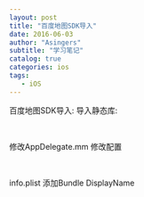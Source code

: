 ```yaml
---
layout: post
title: "百度地图SDK导入"
date: 2016-06-03
author: "Asingers"
subtitle: "学习笔记"
catalog: true
categories: ios
tags:
   - iOS
---
```


百度地图SDK导入:
导入静态库:  
<img src="http://7xqmgj.com1.z0.glb.clouddn.com/baidumap1.png" alt="" class="shadow"/>  
 
<img src="http://7xqmgj.com1.z0.glb.clouddn.com/QQ20160603-2.png" alt="" class="shadow"/>
 
 
<img src="http://7xqmgj.com1.z0.glb.clouddn.com/QQ20160603-1.png" alt="" class="shadow"/>

修改AppDelegate.mm
修改配置  
<img src="http://7xqmgj.com1.z0.glb.clouddn.com/baidumap3.png" alt="" class="shadow"/>  

<img src="http://7xqmgj.com1.z0.glb.clouddn.com/baidumap2.png" alt="" class="shadow"/>


<img src="http://7xqmgj.com1.z0.glb.clouddn.com/QQ20160603-0.png" alt="" class="shadow"/>



info.plist 添加Bundle DisplayName